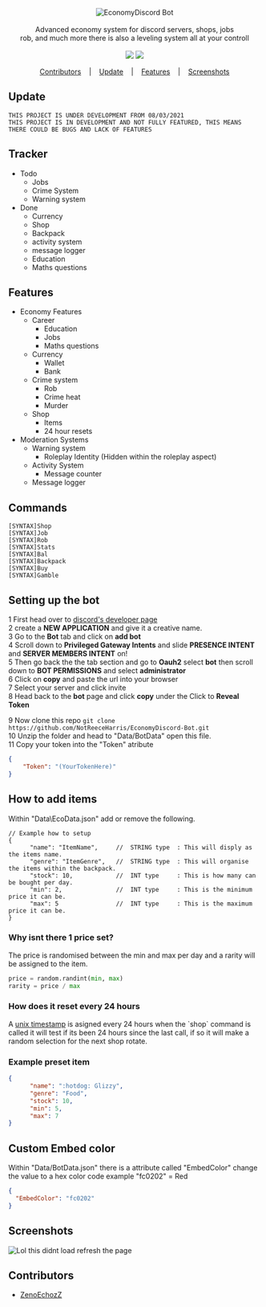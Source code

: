 
<p align=center>

  <img src="https://i.imgur.com/0Eqx8wH.png" alt="EconomyDiscord Bot" />

  <br> 
  <br>
  <span>Advanced economy system for discord servers, shops, jobs<br>
rob, and much more there is also a leveling system all at your controll<br></span>
  <br>
  <a target="_blank" href="https://www.python.org/downloads/" title="Python version"><img src="https://img.shields.io/badge/python-3.7|3.8|3.9-green.svg"></a>
  <a target="_blank" href="https://github.com/Rapptz/discord.py" title="Python version"><img src="https://img.shields.io/badge/discord.py-1.6.0-blue.svg"></a>
</p>

<p align="center">
  <a href="#Contributors">Contributors</a>
  &nbsp;&nbsp;&nbsp;|&nbsp;&nbsp;&nbsp;
  <a href="#Update">Update</a>
  &nbsp;&nbsp;&nbsp;|&nbsp;&nbsp;&nbsp;
  <a href="#Features">Features</a>
  &nbsp;&nbsp;&nbsp;|&nbsp;&nbsp;&nbsp;
  <a href="#Screenshots">Screenshots</a>
</p>

## Update
```console
THIS PROJECT IS UNDER DEVELOPMENT FROM 08/03/2021
THIS PROJECT IS IN DEVELOPMENT AND NOT FULLY FEATURED, THIS MEANS THERE COULD BE BUGS AND LACK OF FEATURES
```

## Tracker
* Todo
  * Jobs
  * Crime System
  * Warning system
* Done
  * Currency
  * Shop
  * Backpack
  * activity system
  * message logger
  * Education
  * Maths questions


## Features
* Economy Features
  * Career
    * Education
    * Jobs
    * Maths questions
  * Currency
    * Wallet
    * Bank
  * Crime system
    * Rob
    * Crime heat
    * Murder
  * Shop
    * Items
    * 24 hour resets
* Moderation Systems
  * Warning system
    * Roleplay Identity (Hidden within the roleplay aspect)
  * Activity System
    * Message counter
  * Message logger
  
  
## Commands
```console
[SYNTAX]Shop
[SYNTAX]Job
[SYNTAX]Rob
[SYNTAX]Stats
[SYNTAX]Bal
[SYNTAX]Backpack
[SYNTAX]Buy
[SYNTAX]Gamble
```
## Setting up the bot

1   First head over to <a href="https://discord.com/developers/applications">discord's developer page</a> <br>
2   create a <strong>NEW APPLICATION</strong> and give it a creative name.<br>
3   Go to the <strong>Bot</strong> tab and click on <strong>add bot</strong><br>
4   Scroll down to <strong>Privileged Gateway Intents</strong> and slide <strong>PRESENCE INTENT</strong> and <strong>SERVER MEMBERS INTENT</strong> on!<br>
5   Then go back the the tab section and go to <strong>Oauh2</strong> select <strong>bot</strong> then scroll down to <strong>BOT PERMISSIONS</strong> and select <strong>administrator</strong><br>
6   Click on <strong>copy</strong> and paste the url into your browser<br>
7   Select your server and click invite<br>
8   Head back to the <strong>bot</strong> page and click <strong>copy</strong> under the Click to <strong>Reveal Token</strong><br>

9   Now clone this repo `git clone https://github.com/NotReeceHarris/EconomyDiscord-Bot.git`<br>
10  Unzip the folder and head to "Data/BotData" open this file.<br>
11  Copy your token into the "Token" atribute<br>
```json
{
    "Token": "(YourTokenHere)"
}
```


## How to add items
Within "Data\EcoData.json" add or remove the following.
```console
// Example how to setup
{
      "name": "ItemName",     //  STRING type  : This will disply as the items name.
      "genre": "ItemGenre",   //  STRING type  : This will organise the items within the backpack.
      "stock": 10,            //  INT type     : This is how many can be bought per day.
      "min": 2,               //  INT type     : This is the minimum price it can be.
      "max": 5                //  INT type     : This is the maximum price it can be.
}
```
<h3>Why isnt there 1 price set?</h3>
The price is randomised between the min and max per day and a rarity will be assigned to the item.

```python
price = random.randint(min, max)
rarity = price / max
```
<h3>How does it reset every 24 hours</h3>
A <a href="https://en.wikipedia.org/wiki/Unix_timestamp">unix timestamp</a> is asigned every 24 hours when the `shop` command is called
it will test if its been 24 hours since the last call, if so it will make a random selection for the next shop rotate.

<h3>Example preset item</h3>

```json
{
      "name": ":hotdog: Glizzy",
      "genre": "Food",
      "stock": 10,
      "min": 5,
      "max": 7
}
```

## Custom Embed color
Within "Data/BotData.json" there is a attribute called "EmbedColor" change the value to a hex color code example "fc0202" = Red
```json
{
  "EmbedColor": "fc0202"
}
```

## Screenshots
<img src="https://i.imgur.com/lOG2vOe.png" alt="Lol this didnt load refresh the page" />

## Contributors
* [ZenoEchozZ](https://github.com/NotReeceHarris) 
